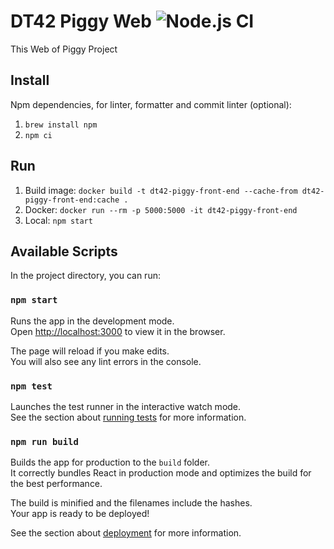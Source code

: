 # DT42 Piggy Web ![Node.js CI](https://github.com/david30907d/DT42_PIGGY_WEB/workflows/Node.js%20CI/badge.svg)

This Web of Piggy Project

## Install

Npm dependencies, for linter, formatter and commit linter (optional):
1. `brew install npm`
2. `npm ci`

## Run

1. Build image: `docker build -t dt42-piggy-front-end --cache-from dt42-piggy-front-end:cache .`
2. Docker: `docker run --rm -p 5000:5000 -it dt42-piggy-front-end`
3. Local: `npm start`

## Available Scripts

In the project directory, you can run:

### `npm start`

Runs the app in the development mode.<br />
Open [http://localhost:3000](http://localhost:3000) to view it in the browser.

The page will reload if you make edits.<br />
You will also see any lint errors in the console.

### `npm test`

Launches the test runner in the interactive watch mode.<br />
See the section about [running tests](https://facebook.github.io/create-react-app/docs/running-tests) for more information.

### `npm run build`

Builds the app for production to the `build` folder.<br />
It correctly bundles React in production mode and optimizes the build for the best performance.

The build is minified and the filenames include the hashes.<br />
Your app is ready to be deployed!

See the section about [deployment](https://facebook.github.io/create-react-app/docs/deployment) for more information.
